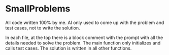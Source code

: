 # SmallProblems
All code written 100% by me. AI only used to come up with the problem and test cases, not to write the solution.

In each file, at the top there is a block comment with the prompt with all the details needed to solve the problem.
The main function only initializes and calls test cases.
The solution is written in all other functions.
